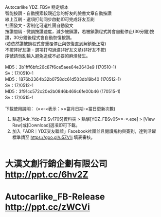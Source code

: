 Autocarlike YDZ_FBSv 穩定版本<br>
智能按讚 - 自動搜索較親近您的好友的臉書文章自動按讚<br>
線上互刷 - 選項打勾同步啟動即可完成好友互刷<br>
社團發文 - 客制化可選社團自動發文<br>
按讚間隔 - 微調按讚速度，減少被鎖讚，若被鎖讚程式將會自動停止(30分鐘)按讚，30分鐘後程式會自動恢復按讚。<br>
(若依然讚被鎖程式會重覆停止與恢復直到解鎖後正常)<br>
不按非好友讚 - 選項打勾過濾非好友文章(非好友不按)<br>
序號請勿亂輸入避免造成不必要的麻煩發生。<br><br>
MD5：3b1fff6bfc26c87f6ce5aee64e3643e9 (170510-1)<br>
Sv：17/0510-1<br>
MD5：1876b3364b32b0758dc61d503db19b40 (170512-1)<br>
Sv：17/0512-1<br>
MD5：3f91cc572c20e2b0846b469c6fe00b46 (170515-1)<br>
Sv：17/0515-1<br><br>
下載使用說明： (××-×表示：××當月日期-×當日更新次數)<br>
1) 點選[Adr_Ydz-FB.Sv1705]資料夾 > 點擊[YDZ_FBSv05××-×.exe] > [View Raw]或[Download]選項即可下載。<br>
2) 加入「ADR｜YDZ交友聯誼」Facebook社團並且閱讀規約與簽到，達到活躍標準請至 https://goo.gl/u5ZV1i 填表審核。<br><br>
# 大漢文創行銷企劃有限公司 http://ppt.cc/6hv2Z
# Autocarlike_FB-Release http://ppt.cc/zWCVi
